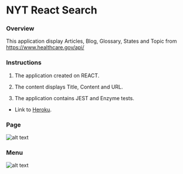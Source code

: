 # NYT React Search

### Overview

This application display Articles, Blog, Glossary, States and Topic from https://www.healthcare.gov/api/

### Instructions


1. The application created on REACT.

2. The content displays Title, Content and URL.

3. The application contains JEST and Enzyme tests. 

* Link to [Heroku](https://healthcare-app-api.herokuapp.com/).

### Page

![alt text](https://github.com/varan2030/HealthCareApp/tree/master/public/images/page.png)


### Menu


![alt text](https://github.com/varan2030/HealthCareApp/tree/master/public/images/menu.png)